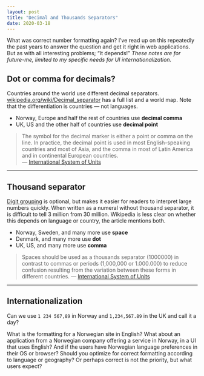 ```yaml
---
layout: post
title: "Decimal and Thousands Separators"
date: 2020-03-18
---
```


What was correct number formatting again? I’ve read up on this repeatedly the past years to answer the question and get it right in web applications. But as with all interesting problems; “It depends!” _These notes are for future-me, limited to my specific needs for UI internationalization._

## Dot or comma for decimals?

Countries around the world use different decimal separators. [wikipedia.org/wiki/Decimal_separator](https://en.wikipedia.org/wiki/Decimal_separator) has a full list and a world map. Note that the differentiation is countries — not languages.

- Norway, Europe and half the rest of countries use **decimal comma**
- UK, US and the other half of countries use **decimal point**

> The symbol for the decimal marker is either a point or comma on the line. In practice, the decimal point is used in most English-speaking countries and most of Asia, and the comma in most of Latin America and in continental European countries.
> <br>—&nbsp;[International System of Units](https://en.wikipedia.org/wiki/International_System_of_Units)

---

## Thousand separator

[Digit grouping](https://en.wikipedia.org/wiki/Decimal_separator#Digit_grouping) is optional, but makes it easier for readers to interpret large numbers quickly. When written as a numeral without thousand separator, it is difficult to tell 3 million from 30 million. Wikipedia is less clear on whether this depends on language or country, the article mentions both.

- Norway, Sweden, and many more use **space**
- Denmark, and many more use **dot**
- UK, US, and many more use **comma**

> Spaces should be used as a thousands separator (1000000) in contrast to commas or periods (1,000,000 or 1.000.000) to reduce confusion resulting from the variation between these forms in different countries. —&nbsp;[International System of Units](https://en.wikipedia.org/wiki/International_System_of_Units)

---

## Internationalization

Can we use `1 234 567,89` in Norway and `1,234,567.89` in the UK and call it a day?

What is the formatting for a Norwegian site in English? What about an application from a Norwegian company offering a service in Norway, in a UI that uses English? And if the users have Norwegian language preferences in their OS or browser? Should you optimize for correct formatting according to language or geography? Or perhaps correct is not the priority, but what users expect?
